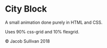 # City Block

A small animation done purely in HTML and CSS.

Uses 90% css-grid and 10% flexgrid.

&copy; Jacob Sullivan 2018
